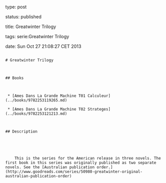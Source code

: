 type: post
status: published
title: Greatwinter Trilogy
tags: serie:Greatwinter Trilogy
date: Sun Oct 27 21:08:27 CET 2013
~~~~~~
# Greatwinter Trilogy

## Books

 * [Ames Dans La Grande Machine T01 Calculeur](../books/9782253119265.md)
 * [Ames Dans La Grande Machine T02 Strateges](../books/9782253121213.md)

## Description


    This is the series for the American release in three novels. The first book in this series was originally published as two separate novels. See the [Australian publication order.](http://www.goodreads.com/series/50980-greatwinter-original-australian-publication-order)
